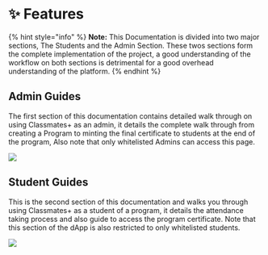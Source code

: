 # ✨ Features

{% hint style="info" %}
**Note:** This Documentation is divided into two major sections, The Students and the Admin Section. These twos sections form the complete implementation of the project, a good understanding of the workflow on both sections is detrimental for a good overhead understanding of the platform.
{% endhint %}

## Admin Guides

The first section of this documentation contains detailed walk through on using Classmates+ as an admin, it details the complete walk through from creating a Program to minting the final certificate to students at the end of the program, Also note that only whitelisted Admins can access this page.

![](../.gitbook/assets/Admin1st.png)

## Student Guides

This is the second section of this documentation and walks you through using Classmates+ as a student of a program, it details the attendance taking process and also guide to access the program certificate. Note that this section of the dApp is also restricted to only whitelisted students.

![](../.gitbook/assets/student1st.png)

